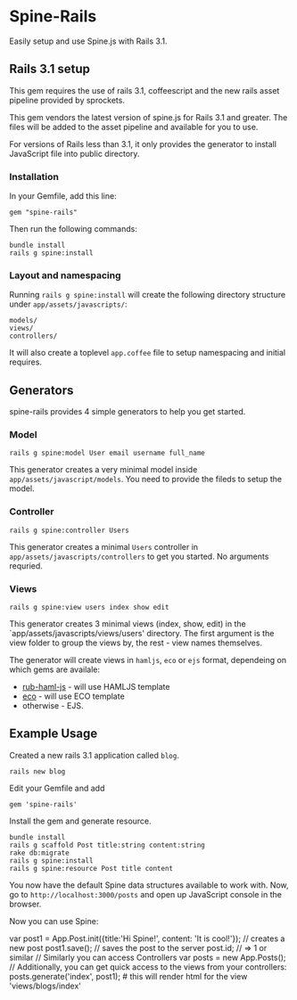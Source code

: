 # Spine-Rails

Easily setup and use Spine.js with Rails 3.1.


## Rails 3.1 setup
This gem requires the use of rails 3.1, coffeescript and the new rails asset pipeline provided by sprockets.

This gem vendors the latest version of spine.js for Rails 3.1 and greater. The files will be added to the asset pipeline and available for you to use. 

For versions of Rails less than 3.1, it only provides the generator to install JavaScript file into public directory. 

### Installation

In your Gemfile, add this line:

    gem "spine-rails"
  
Then run the following commands:

    bundle install
    rails g spine:install

### Layout and namespacing

Running `rails g spine:install` will create the following directory structure under `app/assets/javascripts/`:
  
    models/
    views/
    controllers/
    
It will also create a toplevel `app.coffee` file to setup namespacing and initial requires.

## Generators
spine-rails provides 4 simple generators to help you get started.

### Model

    rails g spine:model User email username full_name
    
This generator creates a very minimal model inside `app/assets/javascript/models`. You need to provide the fileds to setup the model.

### Controller
    
    rails g spine:controller Users
    
This generator creates a minimal `Users` controller in `app/assets/javascripts/controllers` to get you started. No arguments requried.

### Views

    rails g spine:view users index show edit
    
This generator creates 3 minimal views (index, show, edit) in the `app/assets/javascripts/views/users' directory.
The first argument is the view folder to group the views by, the rest - view names themselves.

The generator will create views in `hamljs`, `eco` or `ejs` format, dependeing on which gems are availale:

- [rub-haml-js](https://github.com/dnagir/ruby-haml-js) - will use HAMLJS template
- [eco](https://github.com/sstephenson/eco) - will use ECO template
- otherwise - EJS.

## Example Usage

Created a new rails 3.1 application called `blog`.

    rails new blog

Edit your Gemfile and add

    gem 'spine-rails'

Install the gem and generate resource.

    bundle install
    rails g scaffold Post title:string content:string
    rake db:migrate
    rails g spine:install
    rails g spine:resource Post title content

You now have the default Spine data structures available to work with.
Now, go to `http://localhost:3000/posts` and open up JavaScript console in the browser.


Now you can use Spine:

  var post1 = App.Post.init({title:'Hi Spine!', content: 'It is cool!'}); // creates a new post
  post1.save(); // saves the post to the server
  post.id; // => 1 or similar
  // Similarly you can access Controllers
  var posts = new App.Posts();
  // Additionally, you can get quick access to the views from your controllers:
  posts.generate('index', post1); # this will render html for the view 'views/blogs/index'
